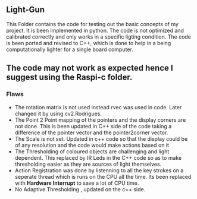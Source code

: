 ## Light-Gun
This Folder contains the code for testing out the basic concepts of my project. It is been implemented in python. The code is not optimized and calibrated correctly and only works in a specific ligting condition. The code is been ported and revised to C++, which is done to help in a being computationally lighter for a single board computer.<br/>

## **The code may not work as expected hence I suggest using the Raspi-c folder.**

### Flaws
- The rotation matrix is not used instead rvec was used in code. Later changed it by using cv2.Rodrigues.
- The Point 2 Point mapping of the pointers and the display corners are not done. This is been updated in C++ side of the code taking a difference of the pointer vector and the pointer2corner vector.
- The Scale is not set. Updated in c++ code so that the display could be of any resolution and the code would  make actions based on it
- The Thresholding of coloured objects are challenging and light dependent. This replaced by IR Leds in the C++ code so as to make thresholding easier as they are sources of light themselves.
- Action Registration was done by listenning to all the key strokes on a seperate thread which is runs on the CPU all the time. Its been replaced with **Hardware Interrupt** to save a lot of CPU time.
- No Adaptive Thresholding , updated on the c++ side.
